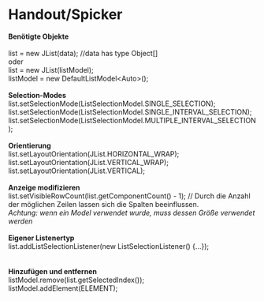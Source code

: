 <h1>Handout/Spicker</h1>

<b>Benötigte Objekte</b><br><br>
list = new JList(data); //data has type Object[]<br>
oder<br>
list = new JList(listModel);<br>
listModel = new DefaultListModel\<Auto>();<br>
<br>
<b>Selection-Modes</b><br>
 list.setSelectionMode(ListSelectionModel.SINGLE_SELECTION);<br>
 list.setSelectionMode(ListSelectionModel.SINGLE_INTERVAL_SELECTION);<br>
 list.setSelectionMode(ListSelectionModel.MULTIPLE_INTERVAL_SELECTION);<br>
<br>
<b>Orientierung</b><br>
list.setLayoutOrientation(JList.HORIZONTAL_WRAP);<br>
list.setLayoutOrientation(JList.VERTICAL_WRAP);<br>
list.setLayoutOrientation(JList.VERTICAL);<br>
<br>
<b>Anzeige modifizieren</b><br>
list.setVisibleRowCount(list.getComponentCount() - 1);  // Durch die Anzahl der möglichen Zeilen lassen sich die Spalten beeinflussen.<br> <i>Achtung: wenn ein Model verwendet wurde, muss dessen Größe verwendet werden</i><br>
<br>
<b>Eigener Listenertyp</b><br>
list.addListSelectionListener(new ListSelectionListener() {...});<br>
<br>
<br>
<b>Hinzufügen und entfernen</b><br>
listModel.remove(list.getSelectedIndex());<br>
listModel.addElement(ELEMENT);<br>
